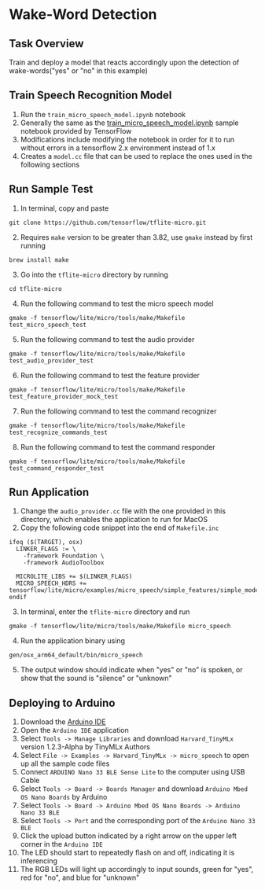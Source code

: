 # Wake-Word Detection

## Task Overview
Train and deploy a model that reacts accordingly upon the detection of wake-words("yes" or "no" in this example)

## Train Speech Recognition Model
1. Run the `train_micro_speech_model.ipynb` notebook
2. Generally the same as the [train_micro_speech_model.ipynb](https://github.com/tensorflow/tflite-micro/blob/main/tensorflow/lite/micro/examples/micro_speech/train/train_micro_speech_model.ipynb) sample notebook provided by TensorFlow
3. Modifications include modifying the notebook in order for it to run without errors in a tensorflow 2.x environment instead of 1.x
4. Creates a `model.cc` file that can be used to replace the ones used in the following sections

## Run Sample Test
1. In terminal, copy and paste 
```
git clone https://github.com/tensorflow/tflite-micro.git
```
2. Requires `make` version to be greater than 3.82, use `gmake` instead by first running 
```
brew install make
```
3. Go into the `tflite-micro` directory by running 
```
cd tflite-micro
```
4. Run the following command to test the micro speech model
```
gmake -f tensorflow/lite/micro/tools/make/Makefile test_micro_speech_test
```
5. Run the following command to test the audio provider
```
gmake -f tensorflow/lite/micro/tools/make/Makefile test_audio_provider_test
```
6. Run the following command to test the feature provider
```
gmake -f tensorflow/lite/micro/tools/make/Makefile test_feature_provider_mock_test
```
7. Run the following command to test the command recognizer
```
gmake -f tensorflow/lite/micro/tools/make/Makefile test_recognize_commands_test
```
8. Run the following command to test the command responder
```
gmake -f tensorflow/lite/micro/tools/make/Makefile test_command_responder_test
```

## Run Application
1. Change the `audio_provider.cc` file with the one provided in this directory, which enables the application to run for MacOS
2. Copy the following code snippet into the end of `Makefile.inc`
```
ifeq ($(TARGET), osx)
  LINKER_FLAGS := \
    -framework Foundation \
    -framework AudioToolbox

  MICROLITE_LIBS += $(LINKER_FLAGS)
  MICRO_SPEECH_HDRS += tensorflow/lite/micro/examples/micro_speech/simple_features/simple_model_settings.h
endif
```
3. In terminal, enter the `tflite-micro` directory and run 
```
gmake -f tensorflow/lite/micro/tools/make/Makefile micro_speech
```
4. Run the application binary using 
```
gen/osx_arm64_default/bin/micro_speech
```
5. The output window should indicate when "yes" or "no" is spoken, or show that the sound is "silence" or "unknown"

## Deploying to Arduino
1. Download the [Arduino IDE](https://www.arduino.cc/en/software)
2. Open the `Arduino IDE` application
3. Select `Tools -> Manage Libraries` and download `Harvard_TinyMLx` version 1.2.3-Alpha by TinyMLx Authors
4. Select `File -> Examples -> Harvard_TinyMLx -> micro_speech` to open up all the sample code files
5. Connect `ARDUINO Nano 33 BLE Sense Lite` to the computer using USB Cable
6. Select `Tools -> Board -> Boards Manager` and download `Arduino Mbed OS Nano Boards` by Arduino
7. Select `Tools -> Board -> Arduino Mbed OS Nano Boards -> Arduino Nano 33 BLE`
8. Select `Tools -> Port` and the corresponding port of the `Arduino Nano 33 BLE`
9. Click the upload button indicated by a right arrow on the upper left corner in the `Arduino IDE`
10. The LED should start to repeatedly flash on and off, indicating it is inferencing
11. The RGB LEDs will light up accordingly to input sounds, green for "yes", red for "no", and blue for "unknown"
